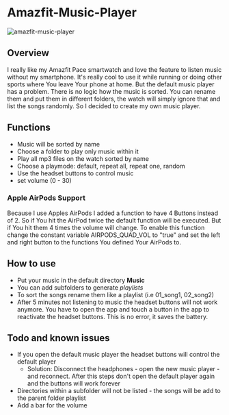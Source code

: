 # Amazfit-Music-Player

![amazfit-music-player](https://user-images.githubusercontent.com/19289439/46221779-aa7d3d80-c34e-11e8-9b84-f78be819936a.jpg)

## Overview
I really like my Amazfit Pace smartwatch and love the feature to listen music without my smartphone. It's really cool to use it while running or doing other sports where You leave Your phone at home. But the default music player has a problem. There is no logic how the music is sorted. You can rename them and put them in different folders, the watch will simply ignore that and list the songs randomly. So I decided to create my own music player.

## Functions
* Music will be sorted by name
* Choose a folder to play only music within it
* Play all mp3 files on the watch sorted by name
* Choose a playmode: default, repeat all, repeat one, random
* Use the headset buttons to control music
* set volume (0 - 30)

### Apple AirPods Support
Because I use Apples AirPods I added a function to have 4 Buttons instead of 2. So if You hit the AirPod twice the default function will be executed. But if You hit them 4 times the volume will change. To enable this function change the constant variable AIRPODS_QUAD_VOL to "true" and set the left and right button to the functions You defined Your AirPods to.

## How to use
* Put your music in the default directory **Music**
* You can add subfolders to generate *playlists*
* To sort the songs rename them like a playlist (i.e 01_song1, 02_song2)
* After 5 minutes not listening to music the headset buttons will not work anymore. You have to open the app and touch a button in the app to reactivate the headset buttons. This is no error, it saves the battery.

## Todo and known issues
* If you open the default music player the headset buttons will control the default player
  * Solution: Disconnect the headphones - open the new music player - and reconnect. After this steps don't open the default player again and the buttons will work forever
* Directories within a subfolder will not be listed - the songs will be add to the parent folder playlist
* Add a bar for the volume

